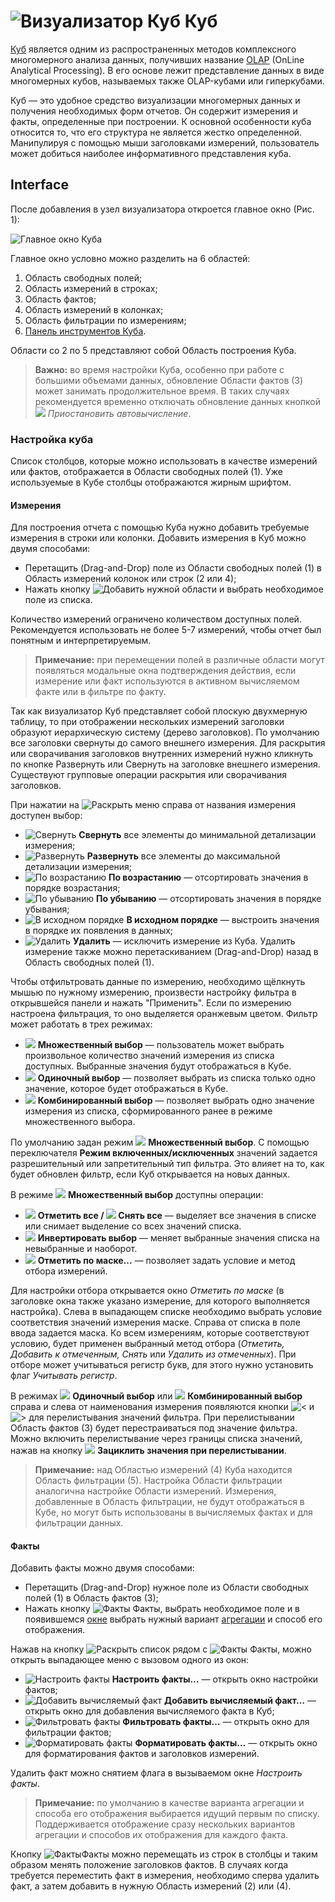 # ![Визуализатор Куб](../../images/icons/view_types/cube_default.svg) Куб

[Куб](https://wiki.loginom.ru/articles/cube.html) является одним из распространенных методов комплексного многомерного анализа данных, получивших название [OLAP](https://wiki.loginom.ru/articles/online-analytical-processing.html) (OnLine Analytical Processing). В его основе лежит представление данных в виде многомерных кубов, называемых также OLAP-кубами или гиперкубами.

Куб — это удобное средство визуализации многомерных данных и получения необходимых форм отчетов. Он содержит измерения и факты, определенные при построении. К основной особенности куба относится то, что его структура не является жестко определенной. Манипулируя с помощью мыши заголовками измерений, пользователь может добиться наиболее информативного представления куба.

## Interface

После добавления в узел визуализатора откроется главное окно (Рис. 1):

![Главное окно Куба](./cube-main-window.png)

Главное окно условно можно разделить на 6 областей:

1. Область свободных полей;
2. Область измерений в строках;
3. Область фактов;
4. Область измерений в колонках;
5. Область фильтрации по измерениям;
6. [Панель инструментов Куба](./toolbar.md).

Области со 2 по 5 представляют собой Область построения Куба.

> **Важно:** во время настройки Куба, особенно при работе с большими объемами данных, обновление Области фактов (3) может занимать продолжительное время. В таких случаях рекомендуется временно отключать обновление данных кнопкой ![ ](../../images/icons/toolbar-controls/locked_default.svg) *Приостановить автовычисление*.

### Настройка куба

Список столбцов, которые можно использовать в качестве измерений или фактов, отображается в Области свободных полей (1). Уже используемые в Кубе столбцы отображаются жирным шрифтом.

#### Измерения

Для построения отчета с помощью Куба нужно добавить требуемые измерения в строки или колонки. Добавить измерения в Куб можно двумя способами:

* Перетащить (Drag-and-Drop) поле из Области свободных полей (1) в Область измерений колонок или строк (2 или 4);
* Нажать кнопку ![Добавить](../../images/icons/toolbar-controls/plus-native_default.svg) нужной области и выбрать необходимое поле из списка.

Количество измерений ограничено количеством доступных полей. Рекомендуется использовать не более 5-7 измерений, чтобы отчет был понятным и интерпретируемым.

> **Примечание:** при перемещении полей в различные области могут появляться модальные окна подтверждения действия, если измерение или факт используются в активном вычисляемом факте или в фильтре по факту.

Так как визуализатор Куб представляет собой плоскую двухмерную таблицу, то при отображении нескольких измерений заголовки образуют иерархическую систему (дерево заголовков). По умолчанию все заголовки свернуты до самого внешнего измерения. Для раскрытия или сворачивания заголовков внутренних измерений нужно кликнуть по кнопке Развернуть или Свернуть на заголовке внешнего измерения. Существуют групповые операции раскрытия или сворачивания заголовков.

При нажатии на ![Раскрыть меню](../../images/icons/toolbar-controls/down_default.svg) справа от названия измерения доступен выбор:

* ![Свернуть](../../images/icons/toolbar-controls/collapce-all_default.svg) **Свернуть**  все элементы до минимальной детализации измерения;
* ![Развернуть](../../images/icons/toolbar-controls/open-all_default.svg) **Развернуть** все элементы до максимальной детализации измерения;
* ![По возрастанию](../../images/icons/toolbar-controls/low-to-hight_default.svg) **По возрастанию** — отсортировать значения в порядке возрастания;
* ![По убыванию](../../images/icons/toolbar-controls/hight-to-low_default.svg) **По убыванию** — отсортировать значения в порядке убывания;
* ![В исходном порядке](../../images/icons/blank.svg) **В исходном порядке** — выстроить значения в порядке их появления в данных;
* ![Удалить](../../images/icons/toolbar-controls/delete_default.svg) **Удалить** — исключить измерение из Куба. Удалить измерение также можно перетаскиванием (Drag-and-Drop) назад в Область свободных полей (1).

Чтобы отфильтровать данные по измерению, необходимо щёлкнуть мышью по нужному измерению, произвести настройку фильтра в открывшейся панели и нажать "Применить". Если по измерению настроена фильтрация, то оно выделяется оранжевым цветом. Фильтр может работать в трех режимах:

* ![ ](../../images/icons/toolbar-controls/icon-200_default.svg) **Множественный выбор** — пользователь может выбрать произвольное количество значений измерения из списка доступных. Выбранные значения будут отображаться в Кубе.
* ![ ](../../images/icons/toolbar-controls/icon-201_default.svg)
   **Одиночный выбор** — позволяет выбрать из списка только одно значение, которое будет отображаться в Кубе.
* ![ ](../../images/icons/toolbar-controls/icon-202_default.svg) **Комбинированный выбор** — позволяет выбрать одно значение измерения из списка, сформированного ранее в режиме множественного выбора.

По умолчанию задан режим ![ ](../../images/icons/toolbar-controls/icon-200_default.svg) **Множественный выбор**. C помощью переключателя **Режим включенных/исключенных** значений задается разрешительный или запретительный тип фильтра. Это влияет на то, как будет обновлен фильтр, если Куб открывается на новых данных.

В режиме ![ ](../../images/icons/toolbar-controls/icon-200_default.svg) **Множественный выбор** доступны операции:

* ![ ](../../images/icons/toolbar-controls/visible_default.svg) **Отметить все / ![ ](../../images/icons/toolbar-controls/invisible_default.svg) Снять все** — выделяет все значения в списке или снимает выделение со всех значений списка.
* ![ ](../../images/icons/toolbar-controls/invert-eye_default.svg) **Инвертировать выбор** — меняет выбранные значения списка на невыбранные и наоборот.
* ![ ](../../images/icons/toolbar-controls/eye-filter_default.svg) **Отметить по маске...** — позволяет задать условие и метод отбора измерений.

Для настройки отбора открывается окно *Отметить по маске* (в заголовке окна также указано измерение, для которого выполняется настройка). Слева в выпадающем списке необходимо выбрать условие соответствия значений измерения маске. Справа от списка в поле ввода задается маска. Ко всем измерениям, которые соответствуют условию, будет применен выбранный метод отбора (*Отметить, Добавить к отмеченным, Снять* или *Удалить из отмеченных*). При отборе может учитываться регистр букв, для этого нужно установить флаг *Учитывать регистр*.

В режимах ![ ](../../images/icons/toolbar-controls/icon-201_default.svg)
**Одиночный выбор** или ![ ](../../images/icons/toolbar-controls/icon-202_default.svg) **Комбинированный выбор** справа и слева от наименования измерения появляются кнопки ![<](../../images/icons/toolbar-controls/arrow-l_default.svg) и ![>](../../images/icons/toolbar-controls/arrow-r_default.svg) для перелистывания значений фильтра. При перелистывании Область фактов (3) будет перестраиваться под значение фильтра. Можно включить перелистывание через границы списка значений, нажав на кнопку ![ ](../../images/icons/toolbar-controls/roll-over_default.svg) **Зациклить значения при перелистывании**.

> **Примечание:** над Областью измерений (4) Куба находится Область фильтрации (5). Настройка Области фильтрации аналогична настройке Области измерений. Измерения, добавленные в Область фильтрации, не будут отображаться в Кубе, но могут быть использованы в вычисляемых фактах и для фильтрации данных.

#### Факты

Добавить факты можно двумя способами:

* Перетащить (Drag-and-Drop) нужное поле из Области свободных полей (1) в Область фактов (3);
* Нажать кнопку ![Факты](../../images/icons/toolbar-controls/sum_default.svg) Факты, выбрать необходимое поле и в появившемся [окне](./addfact.md) выбрать нужный вариант [агрегации](../../processors/func/aggregation-functions.md) и способ его отображения.

Нажав на кнопку ![Раскрыть список](../../images/icons/toolbar-controls/down_default.svg) рядом с ![Факты](../../images/icons/toolbar-controls/sum_default.svg) Факты, можно открыть выпадающее меню с вызовом одного из окон:

* ![Настроить факты](../../images/icons/cube/cases/case-tune_default.svg) **Настроить факты…** — открыть окно настройки фактов;
* ![Добавить вычисляемый факт](../../images/icons/cube/cases/case-calc_default.svg) **Добавить вычисляемый факт…** — открыть окно для добавления вычисляемого факта в Куб;
* ![Фильтровать факты](../../images/icons/cube/cases/case-filter_default.svg) **Фильтровать факты…** — открыть окно для фильтрации фактов;
* ![Форматировать факты](../../images/icons/cube/cases/case-format_default.svg) **Форматировать факты…** — открыть окно для форматирования фактов и заголовков измерений.

Удалить факт можно снятием флага в вызываемом окне *Настроить факты*.

> **Примечание:** по умолчанию в качестве варианта агрегации и способа его отображения выбирается идущий первым по списку. Поддерживается отображение сразу нескольких вариантов агрегации и способов их отображения для каждого факта.

Кнопку ![Факты](../../images/icons/toolbar-controls/sum_default.svg)Факты можно перемещать из строк в столбцы и таким образом менять положение заголовков фактов. В случаях когда требуется переместить факт в измерения, необходимо сперва удалить факт, а затем добавить в нужную Область измерений (2) или (4).